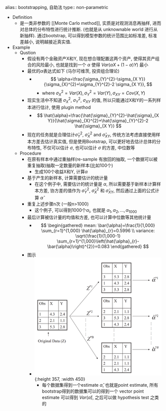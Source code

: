 alias:: bootstrapping, 自助法
type:: non-parametric

- Definition
	- 是一类非参数的 [[Monte Carlo method]], 实质是对观测消息再抽样, 进而对总体的分布特性进行统计推断. (也就是从 unknownable world 进行从新抽样). 通过bootstrap, 可以得到模型参数的统计范围比如标准差, 标准差越小, 说明越接近真实值.
- Example
	- Qustion
		- 假设有两个金融资产X和Y, 现在想合理配置这两个资产, 使得其资产组合的风险最小, 也就是找到一个 $\alpha$ 使得 $Var(\alpha X + (1-\alpha)Y)$ 最小
		- 最优的$\alpha$表达式如下 (马尔可维茨, 投资组合理论)
			- $$
			  \alpha=\frac{\sigma_{Y}^{2}-\sigma_{X Y}}{\sigma_{X}^{2}+\sigma_{Y}^{2}-2 \sigma_{X Y}},
			  $$
				- where $\sigma_{X}^{2} = Var(X), \sigma_{Y}^{2} = Var(Y), \sigma_{XY} = Cov(X,Y)$
		- 现实生活中不知道 $\sigma_X^2$, $\sigma_Y^2$, $\sigma_{XY}$ 的值, 所以只能通过X和Y的一系列样本进行估计, 使用 plugin method
			- $$
			  \hat{\alpha}=\frac{\hat{\sigma}_{Y}^{2}-\hat{\sigma}_{X Y}}{\hat{\sigma}_{X}^{2}+\hat{\sigma}_{Y}^{2}-2 \hat{\sigma}_{X Y}}
			  $$
		- 现在的任务就是合理估计$\hat{\sigma}_{Y}^{2}$, $\hat{\sigma}_{X}^{2}$ and $\hat{\sigma}_{X Y}$, 传统方法考虑直接使用样本方差去估计真实值, 但是使用Bootstrap, 可以更好地去估计总体的分布特性, 不仅可以估计 $\sigma$, 也可以估计 $\sigma$ 的方差, 中位数等
	- Procedure
		- 在原有样本中通过重抽样(re-sample 有放回的抽取, 一个数据可以被重复抽取)抽取一定数量的新样本(比如100个)
			- 生成100个收益X和Y, 计算$\alpha$
		- 基于产生的新样本, 计算需要估计的统计量
			- 在这个例子中, 需要估计的统计量是 $\alpha$, 所以需要基于新样本计算样本方差, 协方差的值作为 $\hat{\sigma}_{Y}^{2}$, $\hat{\sigma}_{X}^{2}$ 和 $\hat{\sigma}_{X Y}$, 然后通过上面的公式计算 $\hat{\alpha}$
		- 重复上述步骤n次 (一般n>1000)
			- 这个例子, 可以得到1000个$\alpha_i$, 也就是 $\alpha_1,\alpha_2,...,\alpha_{1000}$
		- 最后计算被估计量的均值和方差, 也可以计算中位数等其他统计量
			- $$
			  \begin{gathered}
			  mean: \bar{\alpha}=\frac{1}{1,000} \sum_{r=1}^{1,000} \hat{\alpha}_{r}=0.5996 \\
			  variance: \sqrt{\frac{1}{1,000-1} \sum_{r=1}^{1,000}\left(\hat{\alpha}_{r}-\bar{\alpha}\right)^{2}}=0.083
			  \end{gathered}
			  $$
		- 图示
			- ![image.png](../assets/image_1648092557436_0.png){:height 357, :width 450}
				- 每个数据集得到一个estimate $\hat{\alpha}$, 也就是point estimate, 所有bootstrap得到的数据集可以的得到一个 vector point estimate 可以得到 $Var(\hat{\alpha})$, 之后可以做 hypothesis test 之类的